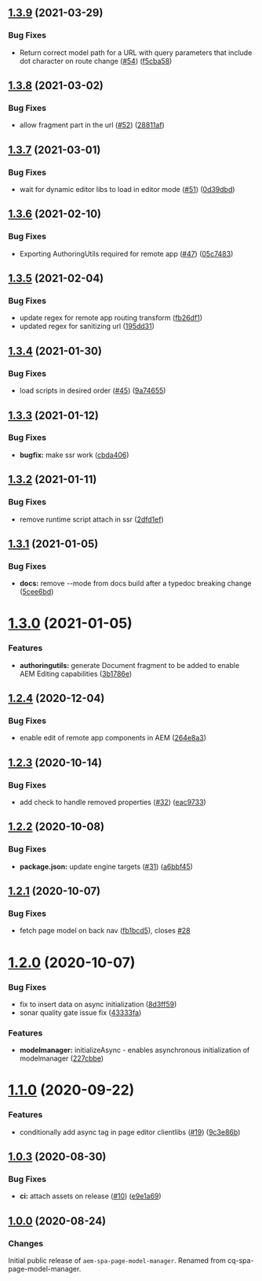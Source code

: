 ## [1.3.9](https://github.com/adobe/aem-spa-page-model-manager/compare/v1.3.8...v1.3.9) (2021-03-29)


### Bug Fixes

* Return correct model path for a URL with query parameters that include dot character on route change ([#54](https://github.com/adobe/aem-spa-page-model-manager/issues/54)) ([f5cba58](https://github.com/adobe/aem-spa-page-model-manager/commit/f5cba58b3e59d77db7c58e52d8efc84f0081317c))

## [1.3.8](https://github.com/adobe/aem-spa-page-model-manager/compare/v1.3.7...v1.3.8) (2021-03-02)


### Bug Fixes

* allow fragment part in the url ([#52](https://github.com/adobe/aem-spa-page-model-manager/issues/52)) ([28811af](https://github.com/adobe/aem-spa-page-model-manager/commit/28811af4c66c885f94482e575a7df69c65b9ff2f))

## [1.3.7](https://github.com/adobe/aem-spa-page-model-manager/compare/v1.3.6...v1.3.7) (2021-03-01)


### Bug Fixes

* wait for dynamic editor libs to load in editor mode ([#51](https://github.com/adobe/aem-spa-page-model-manager/issues/51)) ([0d39dbd](https://github.com/adobe/aem-spa-page-model-manager/commit/0d39dbd737bbc8917dc02724e73cd90e592793d8))

## [1.3.6](https://github.com/adobe/aem-spa-page-model-manager/compare/v1.3.5...v1.3.6) (2021-02-10)


### Bug Fixes

* Exporting AuthoringUtils required for remote app ([#47](https://github.com/adobe/aem-spa-page-model-manager/issues/47)) ([05c7483](https://github.com/adobe/aem-spa-page-model-manager/commit/05c74839796f390b7e52571c9c141352169fa7f2))

## [1.3.5](https://github.com/adobe/aem-spa-page-model-manager/compare/v1.3.4...v1.3.5) (2021-02-04)


### Bug Fixes

* update regex for remote app routing transform ([fb26df1](https://github.com/adobe/aem-spa-page-model-manager/commit/fb26df1fe346278304a499ce9f35608766f2e537))
* updated regex for sanitizing url ([195dd31](https://github.com/adobe/aem-spa-page-model-manager/commit/195dd31e046367825444f137bb3e3a1cd7208581))

## [1.3.4](https://github.com/adobe/aem-spa-page-model-manager/compare/v1.3.3...v1.3.4) (2021-01-30)


### Bug Fixes

* load scripts in desired order ([#45](https://github.com/adobe/aem-spa-page-model-manager/issues/45)) ([9a74655](https://github.com/adobe/aem-spa-page-model-manager/commit/9a7465503a3cc5b38b4bee7c838b67e8a7a5990f))

## [1.3.3](https://github.com/adobe/aem-spa-page-model-manager/compare/v1.3.2...v1.3.3) (2021-01-12)


### Bug Fixes

* **bugfix:** make ssr work ([cbda406](https://github.com/adobe/aem-spa-page-model-manager/commit/cbda4062608e5c81120e3ab5a7d599a2db5b3da5))

## [1.3.2](https://github.com/adobe/aem-spa-page-model-manager/compare/v1.3.1...v1.3.2) (2021-01-11)


### Bug Fixes

* remove runtime script attach in ssr ([2dfd1ef](https://github.com/adobe/aem-spa-page-model-manager/commit/2dfd1ef5ea5c8e581d8b9a535e20fc6e7d778443))

## [1.3.1](https://github.com/adobe/aem-spa-page-model-manager/compare/v1.3.0...v1.3.1) (2021-01-05)


### Bug Fixes

* **docs:** remove --mode from docs build after a typedoc breaking change ([5cee6bd](https://github.com/adobe/aem-spa-page-model-manager/commit/5cee6bd7abecf7f83a808231752554b705a83d82))

# [1.3.0](https://github.com/adobe/aem-spa-page-model-manager/compare/v1.2.4...v1.3.0) (2021-01-05)


### Features

* **authoringutils:** generate Document fragment to be added to enable AEM Editing capabilities ([3b1786e](https://github.com/adobe/aem-spa-page-model-manager/commit/3b1786e0004514c5ead21ddf85e4a62d456bf22b))

## [1.2.4](https://github.com/adobe/aem-spa-page-model-manager/compare/v1.2.3...v1.2.4) (2020-12-04)


### Bug Fixes

* enable edit of remote app components in AEM ([264e8a3](https://github.com/adobe/aem-spa-page-model-manager/commit/264e8a3cc55b9ba00e7560766edd3c5ced67ea3b))

## [1.2.3](https://github.com/adobe/aem-spa-page-model-manager/compare/v1.2.2...v1.2.3) (2020-10-14)


### Bug Fixes

* add check to handle removed properties ([#32](https://github.com/adobe/aem-spa-page-model-manager/issues/32)) ([eac9733](https://github.com/adobe/aem-spa-page-model-manager/commit/eac9733072e9fb2d2ce39bcccff28578e6ca408e))

## [1.2.2](https://github.com/adobe/aem-spa-page-model-manager/compare/v1.2.1...v1.2.2) (2020-10-08)


### Bug Fixes

* **package.json:** update engine targets ([#31](https://github.com/adobe/aem-spa-page-model-manager/issues/31)) ([a6bbf45](https://github.com/adobe/aem-spa-page-model-manager/commit/a6bbf455a32f97b72120bd999d027a45f4d57006))

## [1.2.1](https://github.com/adobe/aem-spa-page-model-manager/compare/v1.2.0...v1.2.1) (2020-10-07)


### Bug Fixes

* fetch page model on back nav ([fb1bcd5](https://github.com/adobe/aem-spa-page-model-manager/commit/fb1bcd54fbf05115d1cb35da304a013f6e53d23b)), closes [#28](https://github.com/adobe/aem-spa-page-model-manager/issues/28)

# [1.2.0](https://github.com/adobe/aem-spa-page-model-manager/compare/v1.1.0...v1.2.0) (2020-10-07)


### Bug Fixes

* fix to insert data on async initialization ([8d3ff59](https://github.com/adobe/aem-spa-page-model-manager/commit/8d3ff5973ddd7fac5b44a9c815c93132d8a39170))
* sonar quality gate issue fix ([43333fa](https://github.com/adobe/aem-spa-page-model-manager/commit/43333facde9eb5fc171f79155a26475e5e83e257))


### Features

* **modelmanager:** initializeAsync - enables asynchronous initialization of modelmanager ([227cbbe](https://github.com/adobe/aem-spa-page-model-manager/commit/227cbbe78e83cef13282151a0259080828ce93bc))

# [1.1.0](https://github.com/adobe/aem-spa-page-model-manager/compare/v1.0.3...v1.1.0) (2020-09-22)


### Features

* conditionally add async tag in page editor clientlibs ([#19](https://github.com/adobe/aem-spa-page-model-manager/issues/19)) ([9c3e86b](https://github.com/adobe/aem-spa-page-model-manager/commit/9c3e86b2ac5c55a71ec2ff2bb65d44dc9fa4994d))

## [1.0.3](https://github.com/adobe/aem-spa-page-model-manager/compare/v1.0.2...v1.0.3) (2020-08-30)


### Bug Fixes

* **ci:** attach assets on release ([#10](https://github.com/adobe/aem-spa-page-model-manager/issues/10)) ([e9e1a69](https://github.com/adobe/aem-spa-page-model-manager/commit/e9e1a69ddcb5842a7763971e483770279310e387))

## [1.0.0](https://github.com/adobe/aem-spa-page-model-manager/releases/tag/v1.0.0) (2020-08-24)


### Changes

Initial public release of `aem-spa-page-model-manager`. Renamed from cq-spa-page-model-manager.
